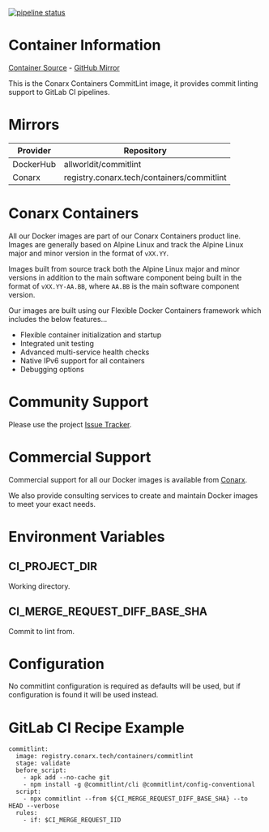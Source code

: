 [![pipeline status](https://gitlab.conarx.tech/containers/commitlint/badges/main/pipeline.svg)](https://gitlab.conarx.tech/containers/commitlint/-/commits/main)

# Container Information

[Container Source](https://gitlab.conarx.tech/containers/commitlint) - [GitHub Mirror](https://github.com/AllWorldIT/containers-commitlint)

This is the Conarx Containers CommitLint image, it provides commit linting support to GitLab CI pipelines.



# Mirrors

|  Provider  |  Repository                                |
|------------|--------------------------------------------|
| DockerHub  | allworldit/commitlint                      |
| Conarx     | registry.conarx.tech/containers/commitlint |



# Conarx Containers

All our Docker images are part of our Conarx Containers product line. Images are generally based on Alpine Linux and track the
Alpine Linux major and minor version in the format of `vXX.YY`.

Images built from source track both the Alpine Linux major and minor versions in addition to the main software component being
built in the format of `vXX.YY-AA.BB`, where `AA.BB` is the main software component version.

Our images are built using our Flexible Docker Containers framework which includes the below features...

- Flexible container initialization and startup
- Integrated unit testing
- Advanced multi-service health checks
- Native IPv6 support for all containers
- Debugging options



# Community Support

Please use the project [Issue Tracker](https://gitlab.conarx.tech/containers/commitlint/-/issues).



# Commercial Support

Commercial support for all our Docker images is available from [Conarx](https://conarx.tech).

We also provide consulting services to create and maintain Docker images to meet your exact needs.



# Environment Variables


## CI_PROJECT_DIR

Working directory.


## CI_MERGE_REQUEST_DIFF_BASE_SHA

Commit to lint from.


# Configuration

No commitlint configuration is required as defaults will be used, but if configuration is found it will be used instead.



# GitLab CI Recipe Example

```
commitlint:
  image: registry.conarx.tech/containers/commitlint
  stage: validate
  before_script:
    - apk add --no-cache git
    - npm install -g @commitlint/cli @commitlint/config-conventional
  script:
    - npx commitlint --from ${CI_MERGE_REQUEST_DIFF_BASE_SHA} --to HEAD --verbose
  rules:
    - if: $CI_MERGE_REQUEST_IID
```
